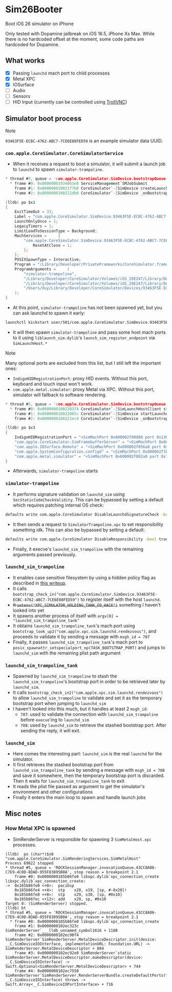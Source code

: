 # Sim26Booter
Boot iOS 26 simulator on iPhone

Only tested with Dopamine jailbreak on iOS 16.5, iPhone Xs Max.
While there is no hardcoded offset at the moment, some code paths are hardcoded for Dopamine.

## What works
- [x] Passing `launchd` mach port to child processes
- [x] Metal XPC
- [x] IOSurface
- [ ] Audio
- [ ] Sensors
- [ ] HID Input (currently can be controlled using [TrollVNC](https://github.com/OwnGoalStudio/TrollVNC))

## Simulator boot process
> [!NOTE]
> `93463F5E-ECBC-4762-ABC7-7CE6E88FED59` is an example simulator data UUID.

### `com.apple.CoreSimulator.CoreSimulatorService`
- When it receives a request to boot a simulator, it will submit a launch job to `launchd` to spawn `simulator-trampoline`.
```c
* thread #5, queue = 'com.apple.CoreSimulator.SimDevice.bootstrapQueue.93463F5E-ECBC-4762-ABC7-7CE6E88FED59', stop reason = breakpoint 3.1
  * frame #0: 0x00000001934863e8 ServiceManagement`SMJobSubmit
    frame #1: 0x000000010021f7b0 CoreSimulator`-[SimDevice createLaunchdJobWithBinpref:extraEnvironment:disabledJobs:error:] + 4732
    frame #2: 0x0000000100221db0 CoreSimulator`-[SimDevice _onBootstrapQueue_bootWithOptions:deathMonitorPort:error:] + 932

(lldb) po $x1
{
    ExitTimeOut = 33;
    Label = "com.apple.CoreSimulator.SimDevice.93463F5E-ECBC-4762-ABC7-7CE6E88FED59";
    LaunchOnlyOnce = 1;
    LegacyTimers = 1;
    LimitLoadToSessionType = Background;
    MachServices =     {
        "com.apple.CoreSimulator.SimDevice.93463F5E-ECBC-4762-ABC7-7CE6E88FED59" =         {
            ResetAtClose = 1;
        };
    };
    POSIXSpawnType = Interactive;
    Program = "/Library/Developer/PrivateFrameworks/CoreSimulator.framework/Resources/simulator-trampoline";
    ProgramArguments =     (
        "simulator-trampoline",
        "/Library/Developer/CoreSimulator/Volumes/iOS_20E247/Library/Developer/CoreSimulator/Profiles/Runtimes/iOS 16.4.simruntime/Contents/Resources/RuntimeRoot/sbin/launchd_sim_trampoline",
        "/Library/Developer/CoreSimulator/Volumes/iOS_20E247/Library/Developer/CoreSimulator/Profiles/Runtimes/iOS 16.4.simruntime/Contents/Resources/RuntimeRoot/sbin/launchd_sim",
        "/Users/duy/Library/Developer/CoreSimulator/Devices/93463F5E-ECBC-4762-ABC7-7CE6E88FED59/data/var/run/launchd_bootstrap.plist"
    );
}
```

- At this point, `simulator-trampoline` has not been spawned yet, but you can ask launchd to spawn it early:
```sh
launchctl kickstart user/501/com.apple.CoreSimulator.SimDevice.93463F5E-ECBC-4762-ABC7-7CE6E88FED59
```
- It will then spawn `simulator-trampoline` and pass some host mach ports to it using `liblaunch_sim.dylib`'s `launch_sim_register_endpoint` via `SimLaunchHost.*`
> [!NOTE]
> Many optional ports are excluded from this list, but I still left the important ones:
> - `IndigoHIDRegistrationPort`: proxy HID events. Without this port, keyboard and touch input won't work.
> - `com.apple.metal.simulator`: proxy Metal via XPC. Without this port, simulator will fallback to software rendering.
```c
* thread #5, queue = 'com.apple.CoreSimulator.SimDevice.bootstrapQueue.93463F5E-ECBC-4762-ABC7-7CE6E88FED59', stop reason = breakpoint 1.1
  * frame #0: 0x0000000100238374 CoreSimulator`-[SimLaunchHostClient startNewSession:endpointsToRegister:bindPort:deathQueue:deathHandler:error:]
    frame #1: 0x000000010022065c CoreSimulator`-[SimDevice startLaunchdWithDeathPort:error:] + 812
    frame #2: 0x0000000100221ec4 CoreSimulator`-[SimDevice _onBootstrapQueue_bootWithOptions:deathMonitorPort:error:] + 1208

(lldb) po $x3                                                                                                
{
    IndigoHIDRegistrationPort = "<SimMachPort 0x600002f00d80 port 0x13023 (77859) send>";
    "com.apple.CoreSimulator.SimFramebufferServer" = "<SimMachPort 0x600002f00b40 port 0x1da3b (121403) send>";
    "com.apple.IOSurface.Remote" = "<SimMachPort 0x600002f056a0 port 0x1b90f (112911) send>";
    "com.apple.SystemConfiguration.configd" = "<SimMachPort 0x600002f1b520 port 0x1c903 (116995) send>";
    "com.apple.metal.simulator" = "<SimMachPort 0x600002f002a0 port 0x18023 (98339) send>";
}
```
- Afterwards, `simulator-trampoline` starts

### `simulator-trampoline`
- It performs signature validation on `launchd_sim` using `SecStaticCodeCheckValidity`. This can be bypassed by setting a default which requires patching internal OS check:
```sh
defaults write com.apple.CoreSimulator DisableLaunchdSignatureCheck -bool true
```

- It then sends a request to `SimulatorTrampoline.xpc` to set responsibility something idk. This can also be bypassed by setting a default:
```sh
defaults write com.apple.CoreSimulator DisableResponsibility -bool true
```

- Finally, it execve's `launchd_sim_trampoline` with the remaining arguments passed previously.

### `launchd_sim_trampoline`
- It enables case sensitive filesystem by using a hidden policy flag as described in [this writeup](https://worthdoingbadly.com/casesensitive-iossim/).
- It calls `bootstrap_check_in("com.apple.CoreSimulator.SimDevice.93463F5E-ECBC-4762-ABC7-7CE6E88FED59")` to register itself with the host `launchd`.
- ~~It `setenv("XPC_SIMULATOR_HOLDING_TANK_FD_HACK")`~~ something I haven't looked into yet
- It spawns another process of itself with `argv[0] = "launchd_sim_trampoline_tank"`
- It obtains `launchd_sim_trampoline_tank`'s mach port using `bootstrap_look_up2("com.apple.xpc.sim.launchd.rendezvous")`, and proceeds to validate it by sending a message with `msgh_id = 707`
- Finally, it passes `launchd_sim_trampoline_tank`'s mach port to `posix_spawnattr_setspecialport_np(TASK_BOOTSTRAP_PORT)` and jumps to `launchd_sim` with the remaining plist path argument

### `launchd_sim_trampoline_tank`
- Spawned by `launchd_sim_trampoline` to stash the `launchd_sim_trampoline`'s bootstrap port in order to be retrieved later by `launchd_sim`.
- It calls `bootstrap_check_in2("com.apple.xpc.sim.launchd.rendezvous")` to allow `launchd_sim_trampoline` to validate and set it as the temporary bootstrap port when jumping to `launchd_sim`
- I haven't looked into this much, but it handles at least 2 `msgh_id`:
    + `707`: used to validate the connection with `launchd_sim_trampoline` before `execve`'ing to `launchd_sim`
    + `708`: used by `launchd_sim` to retrieve the stashed bootstrap port. After sending the reply, it will exit.

### `launchd_sim`
- Here comes the interesting part: `launchd_sim` is the real `launchd` for the simulator.
- It first retrieves the stashed bootstrap port from `launchd_sim_trampoline_tank` by sending a message with `msgh_id = 708` and save it somewhere, then the temporary bootstrap port is discarded. Then it waits for `launchd_sim_trampoline_tank` to exit
- It reads the plist file passed as argument to get the simulator's environment and other configurations
- Finally it enters the main loop to spawn and handle launch jobs

## Misc notes
### How Metal XPC is spawned
- SimRenderServer is responsible for spawning 3 `SimMetalHost.xpc` processes.
```
(lldb)  po (char*)$x0
"com.apple.CoreSimulator.SimRenderingServices.SimMetalHost"
Process 69822 stopped
* thread #5, queue = 'ROCKSessionManager.invocationQueue.43CC8A06-C7E9-4C0D-8DAD-955F83895B0A', stop reason = breakpoint 2.1
    frame #0: 0x0000000185b86fe0 libxpc.dylib`xpc_connection_create
libxpc.dylib`xpc_connection_create:
->  0x185b86fe0 <+0>:  pacibsp 
    0x185b86fe4 <+4>:  stp    x20, x19, [sp, #-0x20]!
    0x185b86fe8 <+8>:  stp    x29, x30, [sp, #0x10]
    0x185b86fec <+12>: add    x29, sp, #0x10
Target 0: (SimRenderServer) stopped.
(lldb) bt
* thread #5, queue = 'ROCKSessionManager.invocationQueue.43CC8A06-C7E9-4C0D-8DAD-955F83895B0A', stop reason = breakpoint 2.1
  * frame #0: 0x0000000185b86fe0 libxpc.dylib`xpc_connection_create
    frame #1: 0x0000000102ec323c SimRenderServer`___lldb_unnamed_symbol1616 + 1188
    frame #2: 0x0000000102ec98f4 SimRenderServer`SimRenderServer.MetalDeviceDescriptor.init(device: __C.SimDeviceIOInterface, implementationURL: Foundation.URL) -> SimRenderServer.MetalDeviceDescriptor + 804
    frame #3: 0x0000000102ec92e0 SimRenderServer`static SimRenderServer.MetalDeviceDescriptor.makeDescriptor(device: __C.SimDeviceIOInterface) -> Swift.Optional<SimRenderServer.MetalDeviceDescriptor> + 744
    frame #4: 0x0000000102ec7550 SimRenderServer`SimRenderServer.RenderServerBundle.createDefaultPorts(forDevice: __C.SimDeviceIOInterface) throws -> Swift.Array<__C.SimDeviceIOPortInterface> + 716
```
